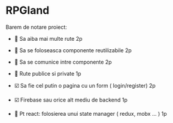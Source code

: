 # RPGland

Barem de notare proiect: 

- :black_square_button: Sa aiba mai multe rute  2p
- :black_square_button: Sa se foloseasca componente reutilizabile 2p
- :black_square_button: Sa se comunice intre componente 2p
- :black_square_button: Rute publice si private 1p
- :ballot_box_with_check: Sa fie cel putin o pagina cu un form ( login/register) 2p
- :ballot_box_with_check: Firebase sau orice alt mediu de backend 1p

- :black_square_button: Pt react: folosierea unui state manager ( redux, mobx ... ) 1p

